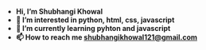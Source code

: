 - <b> Hi, I’m Shubhangi Khowal <b>
- 👀 I’m interested in python, html, css, javascript
- 🌱 I’m currently learning pyhton and javascript
- 📫 How to reach me shubhangikhowal121@gmail.com

<!---
shubhangikhowal/shubhangikhowal is a ✨ special ✨ repository because its `README.md` (this file) appears on your GitHub profile.
You can click the Preview link to take a look at your changes.
--->

